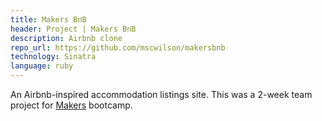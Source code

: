 ```yaml
---
title: Makers BnB
header: Project | Makers BnB
description: Airbnb clone
repo_url: https://github.com/mscwilson/makersbnb
technology: Sinatra
language: ruby
---
```


An Airbnb-inspired accommodation listings site. This was a 2-week team project for <a href="https://makers.tech">Makers</a> bootcamp.

